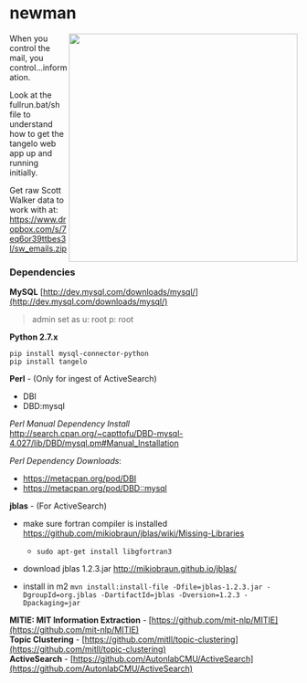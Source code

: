 # newman

<img src="http://www.seinfeldscripts.com/images/newman1.jpg" height="400" align="right" />

<div>
When you control the mail, you control...information.

Look at the fullrun.bat/sh file to understand how to get the tangelo web app up and running initially.

Get raw Scott Walker data to work with at: https://www.dropbox.com/s/7eq6or39ttbes3l/sw_emails.zip
</div>

<h3>Dependencies</h3>

**MySQL** [http://dev.mysql.com/downloads/mysql/](http://dev.mysql.com/downloads/mysql/)
<br/>
> admin set as u: root p: root

**Python 2.7.x**
```
pip install mysql-connector-python
pip install tangelo
```

**Perl** - (Only for ingest of ActiveSearch)
- DBI
- DBD:mysql 

_Perl Manual Dependency Install_ <br/>
http://search.cpan.org/~capttofu/DBD-mysql-4.027/lib/DBD/mysql.pm#Manual_Installation

_Perl Dependency Downloads_:
- https://metacpan.org/pod/DBI
- https://metacpan.org/pod/DBD::mysql

**jblas** - (For ActiveSearch)
- make sure fortran compiler is installed
  https://github.com/mikiobraun/jblas/wiki/Missing-Libraries
    - `sudo apt-get install libgfortran3`
    
- download jblas 1.2.3.jar http://mikiobraun.github.io/jblas/
- install in m2 `mvn install:install-file -Dfile=jblas-1.2.3.jar -DgroupId=org.jblas -DartifactId=jblas -Dversion=1.2.3 -Dpackaging=jar`
      


**MITIE: MIT Information Extraction** - [https://github.com/mit-nlp/MITIE](https://github.com/mit-nlp/MITIE)<br/>
**Topic Clustering** - [https://github.com/mitll/topic-clustering](https://github.com/mitll/topic-clustering)<br/>
**ActiveSearch** - [https://github.com/AutonlabCMU/ActiveSearch](https://github.com/AutonlabCMU/ActiveSearch)

